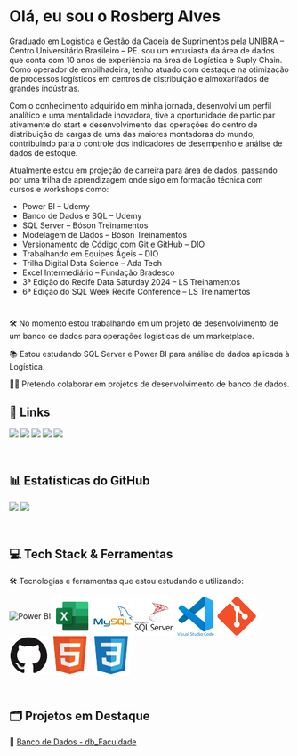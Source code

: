 # Olá, eu sou o Rosberg Alves

Graduado em Logística e Gestão da Cadeia de Suprimentos pela UNIBRA – Centro Universitário Brasileiro – PE. sou um entusiasta da área de dados que conta com 10 anos de experiência na área de Logística e Suply Chain. Como operador de empilhadeira, tenho atuado com destaque na otimização de processos logísticos em centros de distribuição e almoxarifados de grandes indústrias.

Com o conhecimento adquirido em minha jornada, desenvolvi um perfil analítico e uma mentalidade inovadora, tive a oportunidade de participar ativamente do start e desenvolvimento das operações do centro de distribuição de cargas de uma das maiores montadoras do mundo, contribuindo para o controle dos indicadores de desempenho e análise de dados de estoque.

Atualmente estou em projeção de carreira para área de dados, passando por uma trilha de aprendizagem onde sigo em formação técnica com cursos e workshops como:

- Power BI – Udemy
- Banco de Dados e SQL – Udemy
- SQL Server – Bóson Treinamentos
- Modelagem de Dados – Bóson Treinamentos
- Versionamento de Código com Git e GitHub – DIO
- Trabalhando em Equipes Ágeis – DIO
- Trilha Digital Data Science – Ada Tech
- Excel Intermediário – Fundação Bradesco
- 3ª Edição do Recife Data Saturday 2024 – LS Treinamentos
- 6ª Edição do SQL Week Recife Conference – LS Treinamentos

#

🛠️ No momento estou trabalhando em um projeto de desenvolvimento de um banco de dados para operações logísticas de um marketplace.

📚 Estou estudando SQL Server e Power BI para análise de dados aplicada à Logística.

👨‍💻 Pretendo colaborar em projetos de desenvolvimento de banco de dados.

## 🔗 Links
<div>
  <a href="https://rosbergalves.github.io/Projeto-Portfolio/" target="_blank"><img src="https://img.shields.io/badge/Meu_Portfólio-000000?style=for-the-badge&logo=About.me&logoColor=white" target="_blank"></a>
  <a href="https://www.linkedin.com/in/rosbergalves/" target="_blank"><img src="https://img.shields.io/badge/LinkedIn-0077B5?style=for-the-badge&logo=linkedin&logoColor=white" target="_blank"></a> 
 	<a href="https://medium.com/@rosbergalvess" target="_blank"><img src="https://img.shields.io/badge/Medium-12100E?style=for-the-badge&logo=medium&logoColor=white" target="_blank"></a>
  <a href="https://discord" target="_blank"><img src="https://img.shields.io/badge/Discord-7289DA?style=for-the-badge&logo=discord&logoColor=white" target="_blank"></a> 
  <a href = "mailto:rosbergalvess@gmail.com"><img src="https://img.shields.io/badge/Gmail-D14836?style=for-the-badge&logo=gmail&logoColor=white"></a>
</div>

&nbsp;

## 📊 **Estatísticas do GitHub**
<div>
  <img height="150em" src="https://github-readme-stats.vercel.app/api?username=rosbergalves&show_icons=true&theme=github_dark" />
  <img height="150em" src="https://github-readme-stats.vercel.app/api/top-langs/?username=rosbergalves&layout=compact&theme=github_dark" />
</div>

&nbsp;

## 💻 **Tech Stack & Ferramentas**
🛠 Tecnologias e ferramentas que estou estudando e utilizando:
<div>
<img align="center" alt="Power BI" height="70" width="70" src="https://github.com/microsoft/PowerBI-Icons/blob/main/SVG/Power-BI.svg">
<img align="center" alt="excel" height="70" width="70" src="https://github.com/rosbergalves/Projeto-Portfolio/blob/main/Imagens/icons8-microsoft-excel-2019.svg">
<img align="center" alt="mysql" height="70" width="70" src="https://github.com/devicons/devicon/blob/master/icons/mysql/mysql-original-wordmark.svg">
<img align="center" alt="sqlsever" height="70" width="70" src="https://github.com/devicons/devicon/blob/master/icons/microsoftsqlserver/microsoftsqlserver-original-wordmark.svg">
<img align="center" alt="vscode" height="70" width="70" src="https://github.com/devicons/devicon/blob/master/icons/vscode/vscode-original-wordmark.svg">
<img align="center" alt="git" height="70" width="70" src="https://github.com/devicons/devicon/blob/master/icons/git/git-original.svg">
<img align="center" alt="github" height="70" width="70" src="https://github.com/devicons/devicon/blob/master/icons/github/github-original.svg">
<img align="center" alt="html5" height="70" width="70" src="https://github.com/devicons/devicon/blob/master/icons/html5/html5-original.svg">
<img align="center" alt="css3" height="70" width="70" src="https://github.com/devicons/devicon/blob/master/icons/css3/css3-original.svg">
</div>

&nbsp;

## 🗂️ **Projetos em Destaque**
🔹 [Banco de Dados - db_Faculdade](https://github.com/rosbergalves/db_Faculdade)


